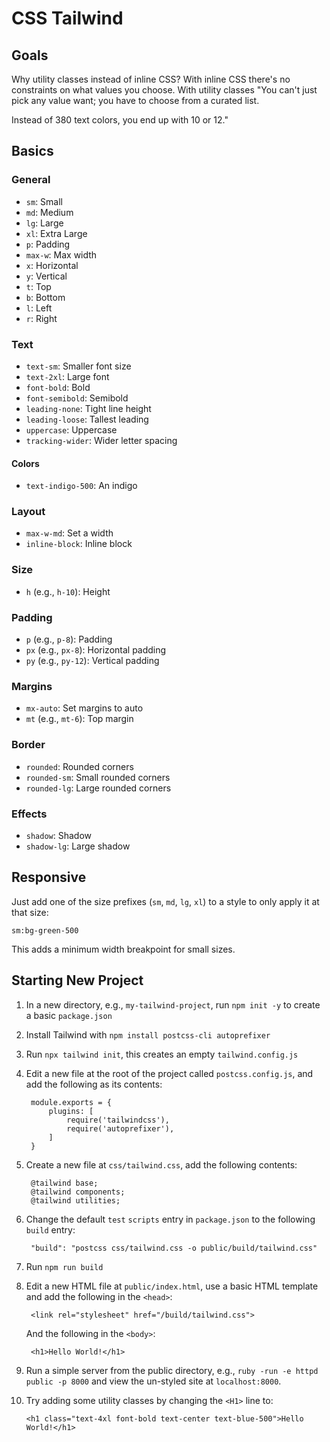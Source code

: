 # CSS Tailwind

## Goals

Why utility classes instead of inline CSS? With inline CSS there's no constraints on what values you choose. With utility classes "You can't just pick any value want; you have to choose from a curated list.

Instead of 380 text colors, you end up with 10 or 12."

## Basics

### General

- `sm`: Small
- `md`: Medium
- `lg`: Large
- `xl`: Extra Large
- `p`: Padding
- `max-w`: Max width
- `x`: Horizontal
- `y`: Vertical
- `t`: Top
- `b`: Bottom
- `l`: Left
- `r`: Right

### Text

- `text-sm`: Smaller font size
- `text-2xl`: Large font
- `font-bold`: Bold
- `font-semibold`: Semibold
- `leading-none`: Tight line height
- `leading-loose`: Tallest leading
- `uppercase`: Uppercase
- `tracking-wider`: Wider letter spacing

#### Colors

- `text-indigo-500`: An indigo

### Layout

- `max-w-md`: Set a width
- `inline-block`: Inline block

### Size

- `h` (e.g., `h-10`): Height

### Padding

- `p` (e.g., `p-8`): Padding
- `px` (e.g., `px-8`): Horizontal padding
- `py` (e.g., `py-12`): Vertical padding

### Margins

- `mx-auto`: Set margins to auto
- `mt` (e.g., `mt-6`): Top margin

### Border

- `rounded`: Rounded corners
- `rounded-sm`: Small rounded corners
- `rounded-lg`: Large rounded corners

### Effects

- `shadow`: Shadow
- `shadow-lg`: Large shadow

## Responsive

Just add one of the size prefixes (`sm`, `md`, `lg`, `xl`) to a style to only apply it at that size:

    sm:bg-green-500

This adds a minimum width breakpoint for small sizes.

## Starting New Project

1. In a new directory, e.g., `my-tailwind-project`, run `npm init -y` to create a basic `package.json`
2. Install Tailwind with `npm install postcss-cli autoprefixer`
3. Run `npx tailwind init`, this creates an empty `tailwind.config.js`
4. Edit a new file at the root of the project called `postcss.config.js`, and add the following as its contents:

        module.exports = {
            plugins: [
                require('tailwindcss'),
                require('autoprefixer'),
            ]
        }

5. Create a new file at `css/tailwind.css`, add the following contents:

        @tailwind base;
        @tailwind components;
        @tailwind utilities;

6. Change the default `test` `scripts` entry in `package.json` to the following `build` entry:

        "build": "postcss css/tailwind.css -o public/build/tailwind.css"

7. Run `npm run build`
8. Edit a new HTML file at `public/index.html`, use a basic HTML template and add the following in the `<head>`:

        <link rel="stylesheet" href="/build/tailwind.css">

    And the following in the `<body>`:

        <h1>Hello World!</h1>  

9. Run a simple server from the public directory, e.g., `ruby -run -e httpd public -p 8000` and view the un-styled site at `localhost:8000`.
10. Try adding some utility classes by changing the `<H1>` line to:

        <h1 class="text-4xl font-bold text-center text-blue-500">Hello World!</h1>
